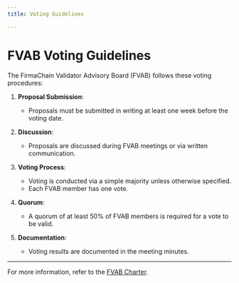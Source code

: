 ```yaml
---
title: Voting Guidelines

---
```


# FVAB Voting Guidelines

The FirmaChain Validator Advisory Board (FVAB) follows these voting procedures:

1. **Proposal Submission**:
   - Proposals must be submitted in writing at least one week before the voting date.

2. **Discussion**:
   - Proposals are discussed during FVAB meetings or via written communication.

3. **Voting Process**:
   - Voting is conducted via a simple majority unless otherwise specified.
   - Each FVAB member has one vote.

4. **Quorum**:
   - A quorum of at least 50% of FVAB members is required for a vote to be valid.

5. **Documentation**:
   - Voting results are documented in the meeting minutes.

---

For more information, refer to the [FVAB Charter](../charter.md).